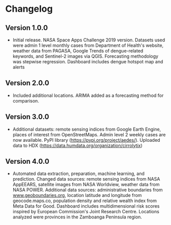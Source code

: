 # Changelog

## Version 1.0.0
- Initial release.  NASA Space Apps Challenge 2019 version.  Datasets used were admin 1 level monthly cases from Department of Health's website, weather data from PAGASA, Google Trends of dengue-related keywords, and Sentinel-2 images via QGIS.  Forecasting methodology was stepwise regression.  Dashboard includes dengue hotspot map and alerts

## Version 2.0.0
- Included additional locations. ARIMA added as a forecasting method for comparison.

## Version 3.0.0
- Additional datasets: remote sensing indices from Google Earth Engine, places of interest from OpenStreetMaps.  Admin level 2 weekly cases are now available.  PyPI library (https://pypi.org/project/aedes/).  Uploaded data to HDX (https://data.humdata.org/organization/cirrolytix)

## Version 4.0.0
- Automated data extraction, preparation, machine learning, and prediction.  Changed data sources: remote sensing indices from NASA AppEEARS, satellite images from NASA Worldview, weather data from NASA POWER.  Additional data sources: administrative boundaries from www.geoboundaries.org, location latitude and longitude from geocode.maps.co, population density and relative wealth index from Meta Data for Good.  Dashboard includes multidimensional risk scores inspired by European Commission's Joint Research Centre.  Locations analyzed were provinces in the Zamboanga Peninsula region.
